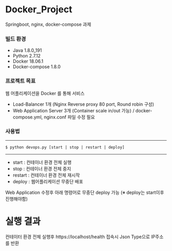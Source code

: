 # Docker_Project
Springboot, nginx, docker-compose 과제

### 빌드 환경
* Java 1.8.0_191
* Python 2.7.12
* Docker 18.06.1
* Docker-compose 1.8.0

### 프로젝트 목표
웹 어플리케이션을 Docker 를 통해 서비스
* Load-Balancer 1개 (Nginx Reverse proxy 80 port, Round robin 구성)
* Web Application Server 3개 (Container scale in/out 가능) / docker-compose.yml, nginx.conf 파일 수정 필요

### 사용법
----
	$ python devops.py [start | stop | restart | deploy]
----
* start : 컨테이너 환경 전체 실행
* stop : 컨테이너 환경 전체 중지
* restart : 컨테이너 환경 전체 재시작
* deploy : 웹어플리케이션 무중단 배포

Web Application 수정후 아래 명령어로 무중단 deploy 가능 (※ deploy는 start이후 진행해야함)

# 실행 결과
컨테이터 환경 전체 실행후 https://localhost/health 접속시 Json Type으로 IP주소를 반환
